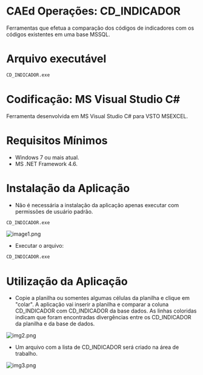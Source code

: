 # CAEd Operações: CD_INDICADOR

Ferramentas que efetua a comparação dos códigos de indicadores com os códigos existentes em uma base MSSQL.

# Arquivo executável

```sh
CD_INDICADOR.exe
```

# Codificação: MS Visual Studio C# 

Ferramenta desenvolvida em MS Visual Studio C# para VSTO MSEXCEL.

# Requisitos Mínimos

- Windows 7 ou mais atual.
- MS .NET Framework 4.6.

# Instalação da Aplicação

- Não é necessária a instalação da aplicação apenas executar com permissões de usuário padrão.

```sh
CD_INDICADOR.exe
```

![image1.png](https://github.com/difusao/Binary/CAEd/CD_INDICADOR/images/img1.png)

- Executar o arquivo:

```sh
CD_INDICADOR.exe
```

# Utilização da Aplicação

- Copie a planilha ou somentes algumas células da planilha e clique em "colar". A aplicação vai inserir a planilha e comparar a coluna CD_INDICADOR com CD_INDICADOR da base dados.
As linhas coloridas indicam que foram encontradas divergências entre os CD_INDICADOR da planilha e da base de dados.

![img2.png](https://github.com/difusao/Binary/tree/master/CAEd/CD_INDICADOR/images/img2.png)

- Um arquivo com a lista de CD_INDICADOR será criado na área de trabalho.

![img3.png](https://github.com/difusao/Binary/tree/master/CAEd/CD_INDICADOR/images/img3.png)




